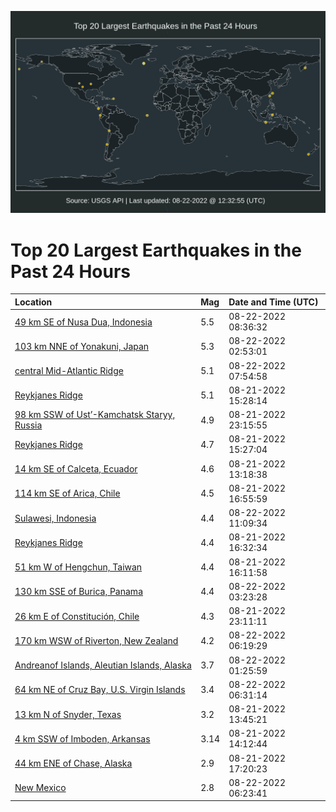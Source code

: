 ![Map](./map.png)

# Top 20 Largest Earthquakes in the Past 24 Hours

| Location | Mag | Date and Time (UTC) |
|:---|:---|:---|
| [49 km SE of Nusa Dua, Indonesia](https://earthquake.usgs.gov/earthquakes/eventpage/us6000icp4) | 5.5 | 08-22-2022 08:36:32 |
| [103 km NNE of Yonakuni, Japan](https://earthquake.usgs.gov/earthquakes/eventpage/us6000icmp) | 5.3 | 08-22-2022 02:53:01 |
| [central Mid-Atlantic Ridge](https://earthquake.usgs.gov/earthquakes/eventpage/us6000icp1) | 5.1 | 08-22-2022 07:54:58 |
| [Reykjanes Ridge](https://earthquake.usgs.gov/earthquakes/eventpage/us6000icjp) | 5.1 | 08-21-2022 15:28:14 |
| [98 km SSW of Ust’-Kamchatsk Staryy, Russia](https://earthquake.usgs.gov/earthquakes/eventpage/us6000icll) | 4.9 | 08-21-2022 23:15:55 |
| [Reykjanes Ridge](https://earthquake.usgs.gov/earthquakes/eventpage/us6000icjm) | 4.7 | 08-21-2022 15:27:04 |
| [14 km SE of Calceta, Ecuador](https://earthquake.usgs.gov/earthquakes/eventpage/us6000icj1) | 4.6 | 08-21-2022 13:18:38 |
| [114 km SE of Arica, Chile](https://earthquake.usgs.gov/earthquakes/eventpage/us6000icjy) | 4.5 | 08-21-2022 16:55:59 |
| [Sulawesi, Indonesia](https://earthquake.usgs.gov/earthquakes/eventpage/us6000icqz) | 4.4 | 08-22-2022 11:09:34 |
| [Reykjanes Ridge](https://earthquake.usgs.gov/earthquakes/eventpage/us6000icjw) | 4.4 | 08-21-2022 16:32:34 |
| [51 km W of Hengchun, Taiwan](https://earthquake.usgs.gov/earthquakes/eventpage/us6000icjt) | 4.4 | 08-21-2022 16:11:58 |
| [130 km SSE of Burica, Panama](https://earthquake.usgs.gov/earthquakes/eventpage/us6000icmw) | 4.4 | 08-22-2022 03:23:28 |
| [26 km E of Constitución, Chile](https://earthquake.usgs.gov/earthquakes/eventpage/us6000iclk) | 4.3 | 08-21-2022 23:11:11 |
| [170 km WSW of Riverton, New Zealand](https://earthquake.usgs.gov/earthquakes/eventpage/us6000icnk) | 4.2 | 08-22-2022 06:19:29 |
| [Andreanof Islands, Aleutian Islands, Alaska](https://earthquake.usgs.gov/earthquakes/eventpage/us6000icmh) | 3.7 | 08-22-2022 01:25:59 |
| [64 km NE of Cruz Bay, U.S. Virgin Islands](https://earthquake.usgs.gov/earthquakes/eventpage/pr71367348) | 3.4 | 08-22-2022 06:31:14 |
| [13 km N of Snyder, Texas](https://earthquake.usgs.gov/earthquakes/eventpage/tx2022qixy) | 3.2 | 08-21-2022 13:45:21 |
| [4 km SSW of Imboden, Arkansas](https://earthquake.usgs.gov/earthquakes/eventpage/nm60405492) | 3.14 | 08-21-2022 14:12:44 |
| [44 km ENE of Chase, Alaska](https://earthquake.usgs.gov/earthquakes/eventpage/ak022apmgkgm) | 2.9 | 08-21-2022 17:20:23 |
| [New Mexico](https://earthquake.usgs.gov/earthquakes/eventpage/us6000icnl) | 2.8 | 08-22-2022 06:23:41 |
